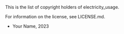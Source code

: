 This is the list of copyright holders of electricity_usage.

For information on the license, see LICENSE.md.


* Your Name, 2023
